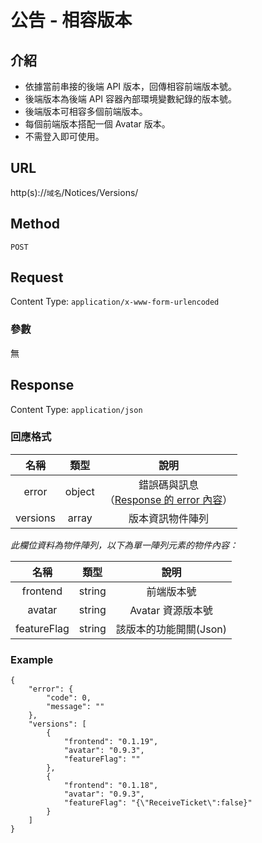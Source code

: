 # 公告 - 相容版本

## 介紹

- 依據當前串接的後端 API 版本，回傳相容前端版本號。
- 後端版本為後端 API 容器內部環境變數紀錄的版本號。
- 後端版本可相容多個前端版本。
- 每個前端版本搭配一個 Avatar 版本。
- 不需登入即可使用。

## URL

http(s)://`域名`/Notices/Versions/

## Method

`POST`

## Request

Content Type: `application/x-www-form-urlencoded`

### 參數

無

## Response

Content Type: `application/json`

### 回應格式

| 名稱 | 類型 | 說明 |
|:-:|:-:|:-:|
| error | object | 錯誤碼與訊息<br>（[Response 的 error 內容](../response.md#error)） |
| versions | array | 版本資訊物件陣列 |

_此欄位資料為物件陣列，以下為單一陣列元素的物件內容：_

| 名稱 | 類型 | 說明 |
|:-:|:-:|:-:|
| frontend | string | 前端版本號 |
| avatar | string | Avatar 資源版本號 |
| featureFlag | string | 該版本的功能開關(Json) |

### Example

	{
	    "error": {
	        "code": 0,
	        "message": ""
	    },
	    "versions": [
	        {
	            "frontend": "0.1.19",
	            "avatar": "0.9.3",
	            "featureFlag": ""
	        },
	        {
	            "frontend": "0.1.18",
	            "avatar": "0.9.3",
	            "featureFlag": "{\"ReceiveTicket\":false}"
	        }
	    ]
	}
